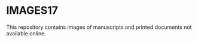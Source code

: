 # IMAGES17

This repository contains images of manuscripts and printed documents not available online.